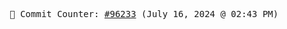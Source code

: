 <p align="center">
    <samp>
        📮 Commit Counter: <a href="https://github.com/Javascript-void0/Javascript-void0/commits/main">#96233</a> (July 16, 2024 @ 02:43 PM)
    </samp>
</p>
